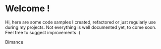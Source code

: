 # Welcome !

Hi, here are some code samples I created, refactored or just regularly use during my projects.
Not everything is well documented yet, to come soon. Feel free to suggest improvements :)

Dimance
